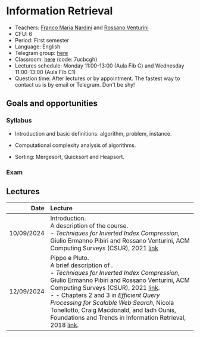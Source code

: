 # Information Retrieval

* Teachers: [Franco Maria Nardini](http://hpc.isti.cnr.it/~nardini/) and [Rossano Venturini](http://pages.di.unipi.it/rossano)
* CFU: 6
* Period: First semester
* Language: English
* Telegram group: [here](https://t.me/InformationRetrievalUnipi)
* Classroom: [here](https://classroom.google.com/u/1/c/NjYxNTg1NzIyODc1)  (code: 7ucbcgh)
* Lectures schedule: Monday 11:00-13:00 (Aula Fib C) and Wednesday 11:00-13:00 (Aula Fib C1)
* Question time: After lectures or by appointment. The fastest way to contact us is by email or Telegram. Don't be shy!

## Goals and opportunities

### Syllabus

- Introduction and basic definitions: algorithm, problem, instance.

- Computational complexity analysis of algorithms.

- Sorting: Mergesort, Quicksort and Heapsort.

### Exam

## Lectures

| Date | Lecture | 
| -------------: | :------------- |
| 10/09/2024 | Introduction.</br> A description of the course.<br>- *Techniques for Inverted Index Compression*, Giulio Ermanno Pibiri and Rossano Venturini, ACM Computing Surveys (CSUR), 2021 [link](https://pages.di.unipi.it/rossano/assets/pdf/papers/CSUR21.pdf)|
| 12/09/2024 | Pippo e Pluto.</br> A brief description of .<br>- *Techniques for Inverted Index Compression*, Giulio Ermanno Pibiri and Rossano Venturini, ACM Computing Surveys (CSUR), 2021 [link](https://pages.di.unipi.it/rossano/assets/pdf/papers/CSUR21.pdf).</br>-	- Chapters 2 and 3 in *Efficient Query Processing for Scalable Web Search*, Nicola Tonellotto, Craig Macdonald, and Iadh Ounis,  Foundations and Trends in Information Retrieval, 2018 [link](https://www.dcs.gla.ac.uk/~craigm/publications/fnt-efficient-query-processing.pdf).|
